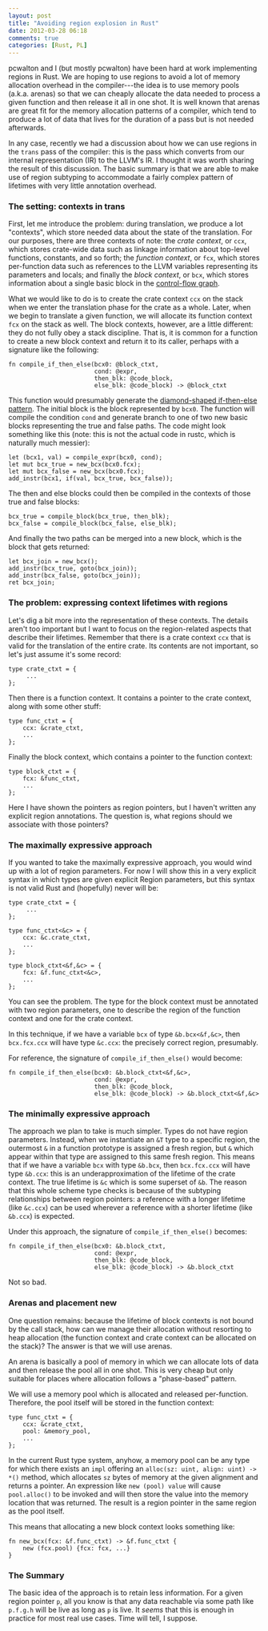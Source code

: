 ```yaml
---
layout: post
title: "Avoiding region explosion in Rust"
date: 2012-03-28 06:18
comments: true
categories: [Rust, PL]
---
```


pcwalton and I (but mostly pcwalton) have been hard at work
implementing regions in Rust.  We are hoping to use regions to avoid a
lot of memory allocation overhead in the compiler---the idea is to use
memory pools (a.k.a. arenas) so that we can cheaply allocate the data
needed to process a given function and then release it all in one
shot.  It is well known that arenas are great fit for the memory
allocation patterns of a compiler, which tend to produce a lot of data
that lives for the duration of a pass but is not needed afterwards.

In any case, recently we had a discussion about how we can use
regions in the `trans` pass of the compiler: this is the pass which
converts from our internal representation (IR) to the LLVM's IR.  I
thought it was worth sharing the result of this discussion.  The basic
summary is that we are able to make use of region subtyping to
accommodate a fairly complex pattern of lifetimes with very little
annotation overhead.

### The setting: contexts in trans

First, let me introduce the problem: during translation, we produce a
lot "contexts", which store needed data about the state of the
translation.  For our purposes, there are three contexts of note: the
*crate context*, or `ccx`, which stores crate-wide data such as
linkage information about top-level functions, constants, and so
forth; the *function context*, or `fcx`, which stores per-function
data such as references to the LLVM variables representing its
parameters and locals; and finally the *block context*, or `bcx`,
which stores information about a single basic block in the
[control-flow graph][cfg].

[cfg]: http://en.wikipedia.org/wiki/Control_flow_graph

What we would like to do is to create the crate context `ccx` on the
stack when we enter the translation phase for the crate as a whole.
Later, when we begin to translate a given function, we will allocate
its function context `fcx` on the stack as well.  The block contexts,
however, are a little different: they do not fully obey a stack
discipline.  That is, it is common for a function to create a new
block context and return it to its caller, perhaps with a signature
like the following:

    fn compile_if_then_else(bcx0: @block_ctxt,
                            cond: @expr,
                            then_blk: @code_block,
                            else_blk: @code_block) -> @block_ctxt

This function would presumably generate the
[diamond-shaped if-then-else pattern][ite].  The initial block is the
block represented by `bcx0`.  The function will compile the condition
`cond` and generate branch to one of two new basic blocks representing
the true and false paths.  The code might look something like this
(note: this is not the actual code in rustc, which is naturally much
messier):

    let (bcx1, val) = compile_expr(bcx0, cond);
    let mut bcx_true = new_bcx(bcx0.fcx);
    let mut bcx_false = new_bcx(bcx0.fcx);
    add_instr(bcx1, if(val, bcx_true, bcx_false));

The then and else blocks could then be compiled in the contexts of those
true and false blocks:

    bcx_true = compile_block(bcx_true, then_blk);
    bcx_false = compile_block(bcx_false, else_blk);
    
And finally the two paths can be merged into a new block, which is the block
that gets returned:

    let bcx_join = new_bcx();
    add_instr(bcx_true, goto(bcx_join));
    add_instr(bcx_false, goto(bcx_join));
    ret bcx_join;

[ite]: http://en.wikipedia.org/wiki/File:If-then-else-control-flow-graph.svg

### The problem: expressing context lifetimes with regions

Let's dig a bit more into the representation of these contexts.  The
details aren't too important but I want to focus on the region-related
aspects that describe their lifetimes.  Remember that there is a crate
context `ccx` that is valid for the translation of the entire crate.
Its contents are not important, so let's just assume it's some record:

    type crate_ctxt = {
         ...
    };
    
Then there is a function context.  It contains a pointer to the crate context,
along with some other stuff:

    type func_ctxt = {
        ccx: &crate_ctxt,
        ...
    };
    
Finally the block context, which contains a pointer to the function context:

    type block_ctxt = {
        fcx: &func_ctxt,
        ...
    };
    
Here I have shown the pointers as region pointers, but I haven't
written any explicit region annotations.  The question is, what
regions should we associate with those pointers?  

### The maximally expressive approach

If you wanted to take the maximally expressive approach, you would
wind up with a lot of region parameters.  For now I will show this in
a very explicit syntax in which types are given explicit Region
parameters, but this syntax is not valid Rust and (hopefully) never
will be:

    type crate_ctxt = {
         ...
    };
    
    type func_ctxt<&c> = {
        ccx: &c.crate_ctxt,
        ...
    };

    type block_ctxt<&f,&c> = {
        fcx: &f.func_ctxt<&c>,
        ...
    };
    
You can see the problem.  The type for the block context must be
annotated with two region parameters, one to describe the region of
the function context and one for the crate context.  

In this technique, if we have a variable `bcx` of type
`&b.bcx<&f,&c>`, then `bcx.fcx.ccx` will have type `&c.ccx`: the
precisely correct region, presumably.

For reference, the signature of `compile_if_then_else()` would become:

    fn compile_if_then_else(bcx0: &b.block_ctxt<&f,&c>,
                            cond: @expr,
                            then_blk: @code_block,
                            else_blk: @code_block) -> &b.block_ctxt<&f,&c>
                            
### The minimally expressive approach

The approach we plan to take is much simpler.  Types do not have
region parameters.  Instead, when we instantiate an `&T` type to a
specific region, the outermost `&` in a function prototype is assigned
a fresh region, but `&` which appear within that type are assigned to
this same fresh region.  This means that if we have a variable `bcx`
with type `&b.bcx`, then `bcx.fcx.ccx` will have type `&b.ccx`: this
is an underapproximation of the lifetime of the crate context.  The
true lifetime is `&c` which is some superset of `&b`.  The reason that
this whole scheme type checks is because of the subtyping
relationships between region pointers: a reference with a longer
lifetime (like `&c.ccx`) can be used wherever a reference with a
shorter lifetime (like `&b.ccx`) is expected.

Under this approach, the signature of `compile_if_then_else()` becomes:

    fn compile_if_then_else(bcx0: &b.block_ctxt,
                            cond: @expr,
                            then_blk: @code_block,
                            else_blk: @code_block) -> &b.block_ctxt
                            
Not so bad.                            
                            
### Arenas and placement new

One question remains: because the lifetime of block contexts is not
bound by the call stack, how can we manage their allocation without
resorting to heap allocation (the function context and crate context
can be allocated on the stack)? The answer is that we will use arenas. 

An arena is basically a pool of memory in which we can allocate lots
of data and then release the pool all in one shot.  This is very cheap
but only suitable for places where allocation follows a "phase-based"
pattern.  

We will use a memory pool which is allocated and released per-function.
Therefore, the pool itself will be stored in the function context:

    type func_ctxt = {
        ccx: &crate_ctxt,
        pool: &memory_pool,
        ...
    };
    
In the current Rust type system, anyhow, a memory pool can be any type
for which there exists an `impl` offering an `alloc(sz: uint, align:
uint) -> *()` method, which allocates `sz` bytes of memory at the
given alignment and returns a pointer.  An expression like `new (pool)
value` will cause `pool.alloc()` to be invoked and will then store the
value into the memory location that was returned.  The result is a
region pointer in the same region as the pool itself.

This means that allocating a new block context looks something like:

    fn new_bcx(fcx: &f.func_ctxt) -> &f.func_ctxt {
        new (fcx.pool) {fcx: fcx, ...}        
    }
    
### The Summary

The basic idea of the approach is to retain less information.  For a
given region pointer `p`, all you know is that any data reachable via
some path like `p.f.g.h` will be live as long as `p` is live.  It
*seems* that this is enough in practice for most real use cases. Time
will tell, I suppose.

